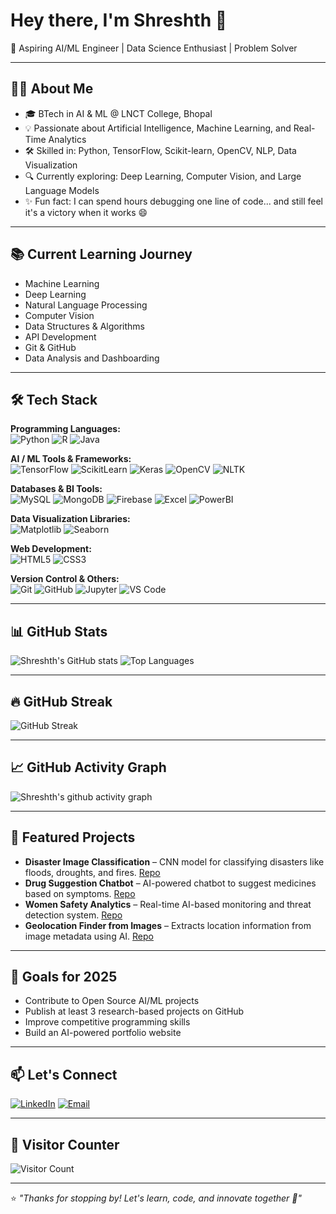 # Hey there, I'm Shreshth 👋

🚀 Aspiring AI/ML Engineer | Data Science Enthusiast | Problem Solver  

---

## 🧑‍💻 About Me
- 🎓 BTech in AI & ML @ LNCT College, Bhopal  
- 💡 Passionate about Artificial Intelligence, Machine Learning, and Real-Time Analytics  
- 🛠 Skilled in: Python, TensorFlow, Scikit-learn, OpenCV, NLP, Data Visualization  
- 🔍 Currently exploring: Deep Learning, Computer Vision, and Large Language Models  
- ✨ Fun fact: I can spend hours debugging one line of code... and still feel it's a victory when it works 😄  

---

## 📚 Current Learning Journey
- Machine Learning  
- Deep Learning  
- Natural Language Processing  
- Computer Vision  
- Data Structures & Algorithms  
- API Development  
- Git & GitHub  
- Data Analysis and Dashboarding  

---

## 🛠 Tech Stack

**Programming Languages:**  
![Python](https://img.shields.io/badge/Python-3776AB?style=for-the-badge&logo=python&logoColor=white)
![R](https://img.shields.io/badge/R-276DC3?style=for-the-badge&logo=r&logoColor=white)
![Java](https://img.shields.io/badge/Java-007396?style=for-the-badge&logo=java&logoColor=white)

**AI / ML Tools & Frameworks:**  
![TensorFlow](https://img.shields.io/badge/TensorFlow-FF6F00?style=for-the-badge&logo=tensorflow&logoColor=white)
![ScikitLearn](https://img.shields.io/badge/ScikitLearn-F7931E?style=for-the-badge&logo=scikitlearn&logoColor=white)
![Keras](https://img.shields.io/badge/Keras-D00000?style=for-the-badge&logo=keras&logoColor=white)
![OpenCV](https://img.shields.io/badge/OpenCV-27338e?style=for-the-badge&logo=opencv&logoColor=white)
![NLTK](https://img.shields.io/badge/NLTK-1549A3?style=for-the-badge&logoColor=white)

**Databases & BI Tools:**  
![MySQL](https://img.shields.io/badge/MySQL-4479A1?style=for-the-badge&logo=mysql&logoColor=white)
![MongoDB](https://img.shields.io/badge/MongoDB-4EA94B?style=for-the-badge&logo=mongodb&logoColor=white)
![Firebase](https://img.shields.io/badge/Firebase-FFCA28?style=for-the-badge&logo=firebase&logoColor=black)
![Excel](https://img.shields.io/badge/Excel-217346?style=for-the-badge&logo=microsoft-excel&logoColor=white)
![PowerBI](https://img.shields.io/badge/PowerBI-F2C811?style=for-the-badge&logo=powerbi&logoColor=black)

**Data Visualization Libraries:**  
![Matplotlib](https://img.shields.io/badge/Matplotlib-11557C?style=for-the-badge&logoColor=white)
![Seaborn](https://img.shields.io/badge/Seaborn-009688?style=for-the-badge&logoColor=white)

**Web Development:**  
![HTML5](https://img.shields.io/badge/HTML5-E34F26?style=for-the-badge&logo=html5&logoColor=white)
![CSS3](https://img.shields.io/badge/CSS3-1572B6?style=for-the-badge&logo=css3&logoColor=white)

**Version Control & Others:**  
![Git](https://img.shields.io/badge/Git-F05032?style=for-the-badge&logo=git&logoColor=white)
![GitHub](https://img.shields.io/badge/GitHub-181717?style=for-the-badge&logo=github&logoColor=white)
![Jupyter](https://img.shields.io/badge/Jupyter-F37626?style=for-the-badge&logo=jupyter&logoColor=white)
![VS Code](https://img.shields.io/badge/VS%20Code-007ACC?style=for-the-badge&logo=visual-studio-code&logoColor=white)

---

## 📊 GitHub Stats
![Shreshth's GitHub stats](https://github-readme-stats.vercel.app/api?username=Shreshth2004&show_icons=true&theme=radical)
![Top Languages](https://github-readme-stats.vercel.app/api/top-langs/?username=Shreshth2004&layout=compact&theme=radical)

---

## 🔥 GitHub Streak
![GitHub Streak](https://github-readme-streak-stats.herokuapp.com/?user=Shreshth2004&theme=radical)

---

## 📈 GitHub Activity Graph
![Shreshth's github activity graph](https://github-readme-activity-graph.vercel.app/graph?username=Shreshth2004&theme=react-dark)

---

## 🚀 Featured Projects
- **Disaster Image Classification** – CNN model for classifying disasters like floods, droughts, and fires. [Repo](https://github.com/Shreshth2004/disaster-image-classification)
- **Drug Suggestion Chatbot** – AI-powered chatbot to suggest medicines based on symptoms. [Repo](https://github.com/Shreshth2004/drug-suggestion-chatbot)
- **Women Safety Analytics** – Real-time AI-based monitoring and threat detection system. [Repo](https://github.com/Shreshth2004/women-safety-analytics)
- **Geolocation Finder from Images** – Extracts location information from image metadata using AI. [Repo](https://github.com/Shreshth2004/geolocation-finder)

---

## 📌 Goals for 2025
- Contribute to Open Source AI/ML projects  
- Publish at least 3 research-based projects on GitHub  
- Improve competitive programming skills  
- Build an AI-powered portfolio website  

---

## 📫 Let's Connect
[![LinkedIn](https://img.shields.io/badge/LinkedIn-0A66C2?style=for-the-badge&logo=linkedin&logoColor=white)](https://www.linkedin.com/in/shreshth-jain-315265280)
[![Email](https://img.shields.io/badge/Email-D14836?style=for-the-badge&logo=gmail&logoColor=white)](mailto:shreshthjain1717@gmail.com)

---

## 👀 Visitor Counter
![Visitor Count](https://komarev.com/ghpvc/?username=Shreshth2004&color=blue&style=flat-square)

---

⭐️ *"Thanks for stopping by! Let's learn, code, and innovate together 🚀"*
